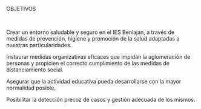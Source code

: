 OBJETIVOS

 

Crear un entorno saludable y seguro en el IES Beniajan,
a través de medidas de prevención, higiene y promoción de la salud
adaptadas a nuestras particularidades.

Instaurar medidas organizativas eficaces que impidan la aglomeración de
personas y propicien el correcto cumplimiento de las medidas de
distanciamiento social.

Asegurar que la actividad educativa pueda desarrollarse con la mayor
normalidad posible.

Posibilitar la detección precoz de casos y gestión adecuada de los
mismos.

 
